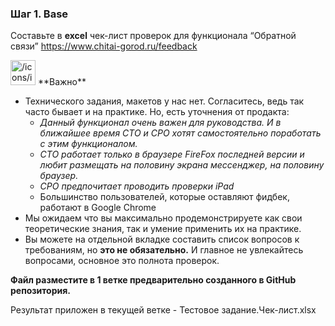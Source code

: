 
### Шаг 1.  Base

Составьте в **excel** чек-лист проверок для функционала “Обратной связи” https://www.chitai-gorod.ru/feedback

<aside>
<img src="/icons/info-alternate_green.svg" alt="/icons/info-alternate_green.svg" width="40px" /> **Важно**

- Технического задания, макетов у нас нет. Согласитесь, ведь так часто бывает и на практике. Но, есть уточнения от продакта:
    - *Данный функционал очень важен для руководства. И в ближайшее время CTO и  CPO хотят самостоятельно поработать с этим функционалом.*
    - *CTO работает только в браузере FireFox последней версии и любит размещать на половину экрана мессенджер, на половину браузер.*
    - *CPO предпочитает проводить проверки iPad*
    - Большинство пользователей, которые оставляют фидбек, работают в Google Chrome
- Мы ожидаем что вы максимально продемонстрируете как свои теоретические знания, так и умение применить их на практике.
- Вы можете на отдельной вкладке составить список вопросов к требованиям, но **это не обязательно.** И главное не увлекайтесь вопросами, основное это полнота проверок.
</aside>

**Файл разместите в 1 ветке предварительно созданного в GitHub репозитория.**

Результат приложен в текущей ветке - Тестовое задание.Чек-лист.xlsx